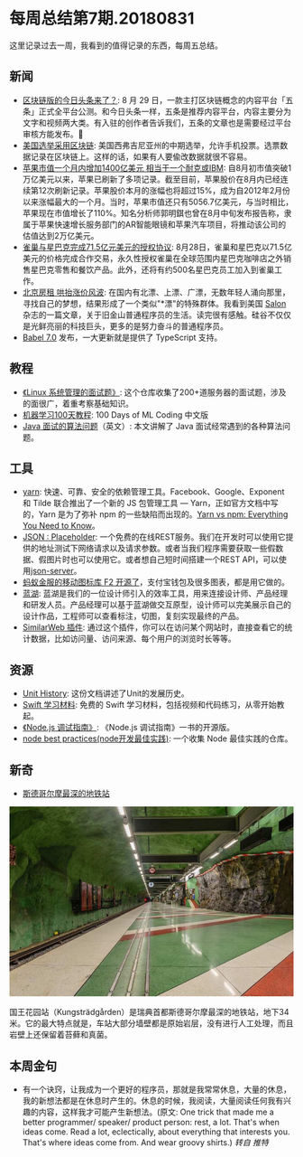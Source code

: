 # 每周总结第7期.20180831

这里记录过去一周，我看到的值得记录的东西，每周五总结。

## 新闻

* [区块链版的今日头条来了？](https://www.ifanr.com/1093592): 8 月 29 日，一款主打区块链概念的内容平台「五条」正式全平台公测。和今日头条一样，五条是推荐内容平台，内容主要分为文字和视频两大类。有入驻的创作者告诉我们，五条的文章也是需要经过平台审核方能发布。
* [美国选举采用区块链](https://threadreaderapp.com/thread/1026603800365330432.html): 美国西弗吉尼亚州的中期选举，允许手机投票。选票数据记录在区块链上。这样的话，如果有人要偸改数据就很不容易。
* [苹果市值一个月内增加1400亿美元 相当于一个耐克或IBM](http://3g.donews.com/News/donews_detail/3018035.html): 自8月初市值突破1万亿美元以来，苹果已刷新了多项记录。截至目前，苹果股价在8月内已经连续第12次刷新记录。苹果股价本月的涨幅也将超过15%，成为自2012年2月份以来涨幅最大的一个月。当时，苹果市值还只有5056.7亿美元，与当时相比，苹果现在市值增长了110%。知名分析师郭明錤也曾在8月中旬发布报告称，隶属于苹果快速增长服务部门的AR智能眼镜和苹果汽车项目，将推动该公司的估值达到2万亿美元。
* [雀巢与星巴克完成71.5亿元美元的授权协议](https://www.huxiu.com/article/260018.html?f=wangzhan): 8月28日，雀巢和星巴克以71.5亿美元的价格完成合作交易，永久性授权雀巢在全球范围内星巴克咖啡店之外销售星巴克零售和餐饮产品。此外，还将有约500名星巴克员工加入到雀巢工作。
* [北京房租 哄抬涨价风波](http://finance.sina.com.cn/china/gncj/2018-08-19/doc-ihhxaafy6456644.shtml): 在国内有北漂、上漂、广漂，无数年轻人涌向那里，寻找自己的梦想，结果形成了一个类似"*漂"的特殊群体。我看到美国 [Salon](https://www.salon.com/2016/09/17/hacker-house-blues-my-life-with-12-programmers-2-rooms-and-one-21st-century-dream/) 杂志的一篇文章，关于旧金山普通程序员的生活。读完很有感触。硅谷不仅仅是光鲜亮丽的科技巨头，更多的是努力奋斗的普通程序员。
* [Babel 7.0](https://babeljs.io/blog/2018/08/27/7.0.0) 发布，一大更新就是提供了 TypeScript 支持。

## 教程

* [《Linux 系统管理的面试题》](https://github.com/trimstray/test-your-sysadmin-skills): 这个仓库收集了200+道服务器的面试题，涉及的面很广，着重考察基础知识。
* [机器学习100天教程](https://github.com/MachineLearning100/100-Days-Of-ML-Code): 100 Days of ML Coding 中文版
* [Java 面试的算法问题](http://www.codespaghetti.com/java-algorithms-questions/)（英文）: 本文讲解了 Java 面试经常遇到的各种算法问题。

## 工具

* [yarn](https://github.com/yarnpkg/yarn/): 快速、可靠、安全的依赖管理工具。Facebook、Google、Exponent 和 Tilde 联合推出了一个新的 JS 包管理工具 — Yarn，正如官方文档中写的，Yarn 是为了弥补 npm 的一些缺陷而出现的。[Yarn vs npm: Everything You Need to Know](https://www.sitepoint.com/yarn-vs-npm/)。
* [JSON : Placeholder](http://jsonplaceholder.typicode.com/): 一个免费的在线REST服务。我们在开发时可以使用它提供的地址测试下网络请求以及请求参数。或者当我们程序需要获取一些假数据、假图片时也可以使用它。或者想自己短时间搭建一个REST API，可以使用[json-server](https://github.com/typicode/json-server)。
* [蚂蚁金服的移动图标库 F2 开源了](https://github.com/antvis/f2)，支付宝钱包及很多图表，都是用它做的。
* [蓝湖](https://lanhuapp.com/?home): 蓝湖是我们的一位设计师引入的效率工具，用来连接设计师、产品经理和研发人员。产品经理可以基于蓝湖做交互原型，设计师可以完美展示自己的设计作品，工程师可以查看标注，切图，复刻实现最终的产品。
* [SimilarWeb 插件](https://threetempi.com/my-secret-guide-to-find-free-stats-about-any-tech-company/): 通过这个插件，你可以在访问某个网站时，直接查看它的统计数据，比如访问量、访问来源、每个用户的浏览时长等等。

## 资源

* [Unit History](https://www.levenez.com/unix/): 这份文档讲述了Unit的发展历史。
* [Swift 学习材料](https://www.hackingwithswift.com/): 免费的 Swift 学习材料，包括视频和代码练习，从零开始教起。
* [《Node.js 调试指南》](https://github.com/nswbmw/node-in-debugging): 《Node.js 调试指南》一书的开源版。
* [node best practices(node开发最佳实践)](https://github.com/i0natan/nodebestpractices): 一个收集 Node 最佳实践的仓库。

## 新奇

* [斯德哥尔摩最深的地铁站](https://www.atlasobscura.com/places/kungstradgarden-metro-station)

![](media/15351227599167/15356898760346.jpg)


国王花园站（Kungsträdgården）是瑞典首都斯德哥尔摩最深的地铁站，地下34米。它的最大特点就是，车站大部分墙壁都是原始岩层，没有进行人工处理，而且岩壁上还保留着苔藓和真菌。

## 本周金句

* 有一个诀窍，让我成为一个更好的程序员，那就是我常常休息，大量的休息，我的新想法都是在休息时产生的。休息的时候，我阅读，大量阅读任何我有兴趣的内容，这样我才可能产生新想法。(原文: One trick that made me a better programmer/ speaker/ product person: rest, a lot. That's when ideas come. Read a lot, eclectically, about everything that interests you. That's where ideas come from. And wear groovy shirts.) *转自 推特*




